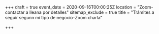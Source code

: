 +++
draft = true
event_date = 2020-09-16T00:00:25Z
location = "Zoom-contactar a  Ileana por detalles"
sitemap_exclude = true
title = "Trámites a seguir segunn mi tipo de negocio-Zoom charla"

+++
